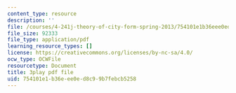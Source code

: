 ```yaml
---
content_type: resource
description: ''
file: /courses/4-241j-theory-of-city-form-spring-2013/754101e1b36eee0ed8c99b7febcb5258_yv3PIJF1Uqc.pdf
file_size: 92333
file_type: application/pdf
learning_resource_types: []
license: https://creativecommons.org/licenses/by-nc-sa/4.0/
ocw_type: OCWFile
resourcetype: Document
title: 3play pdf file
uid: 754101e1-b36e-ee0e-d8c9-9b7febcb5258
---
```

